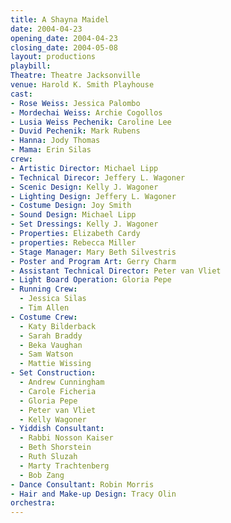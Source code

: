 ```yaml
---
title: A Shayna Maidel
date: 2004-04-23
opening_date: 2004-04-23
closing_date: 2004-05-08
layout: productions
playbill:
Theatre: Theatre Jacksonville
venue: Harold K. Smith Playhouse
cast:
- Rose Weiss: Jessica Palombo
- Mordechai Weiss: Archie Cogollos
- Lusia Weiss Pechenik: Caroline Lee
- Duvid Pechenik: Mark Rubens
- Hanna: Jody Thomas
- Mama: Erin Silas
crew:
- Artistic Director: Michael Lipp
- Technical Direcor: Jeffery L. Wagoner
- Scenic Design: Kelly J. Wagoner
- Lighting Design: Jeffery L. Wagoner
- Costume Design: Joy Smith
- Sound Design: Michael Lipp
- Set Dressings: Kelly J. Wagoner
- Properties: Elizabeth Cardy
- properties: Rebecca Miller
- Stage Manager: Mary Beth Silvestris
- Poster and Program Art: Gerry Charm
- Assistant Technical Director: Peter van Vliet
- Light Board Operation: Gloria Pepe
- Running Crew:
  - Jessica Silas
  - Tim Allen
- Costume Crew:
  - Katy Bilderback
  - Sarah Braddy
  - Beka Vaughan
  - Sam Watson
  - Mattie Wissing
- Set Construction:
  - Andrew Cunningham
  - Carole Ficheria
  - Gloria Pepe
  - Peter van Vliet
  - Kelly Wagoner
- Yiddish Consultant:
  - Rabbi Nosson Kaiser
  - Beth Shorstein
  - Ruth Sluzah
  - Marty Trachtenberg
  - Bob Zang
- Dance Consultant: Robin Morris
- Hair and Make-up Design: Tracy Olin
orchestra:
---
```

